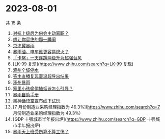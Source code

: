 # 2023-08-01

共 15 条

<!-- BEGIN -->
<!-- 最后更新时间 Tue Aug 01 2023 23:08:57 GMT+0800 (China Standard Time) -->

1. [对抗上级后为何会主动离职？](https://www.zhihu.com/search?q=对抗上级后为何会主动离职？)
1. [想让你留住的那一瞬间](https://www.zhihu.com/search?q=想让你留住的那一瞬间)
1. [京津冀暴雨](https://www.zhihu.com/search?q=京津冀暴雨)
1. [暴雨油、电车谁更容易熄火？](https://www.zhihu.com/search?q=暴雨油、电车谁更容易熄火？)
1. [「卡努」一天连跳两级升为超强台风](https://www.zhihu.com/search?q=「卡努」一天连跳两级升为超强台风)
1. [LK-99 复现](https://www.zhihu.com/search?q=LK-99 复现)
1. [涿州全域停水](https://www.zhihu.com/search?q=涿州全域停水)
1. [答主直播复现室温超导出结果](https://www.zhihu.com/search?q=答主直播复现室温超导出结果)
1. [涿州暴雨](https://www.zhihu.com/search?q=涿州暴雨)
1. [家里小孩偷偷抽烟该怎么引导？](https://www.zhihu.com/search?q=家里小孩偷偷抽烟该怎么引导？)
1. [暴雨自助手册](https://www.zhihu.com/search?q=暴雨自助手册)
1. [黑神话悟空宣布线下试玩](https://www.zhihu.com/search?q=黑神话悟空宣布线下试玩)
1. [7 月份制造业采购经理指数为 49.3%](https://www.zhihu.com/search?q=7
   月份制造业采购经理指数为 49.3%)
1. [GDP 十强城市半年报出炉](https://www.zhihu.com/search?q=GDP
   十强城市半年报出炉)
1. [暴雨天上班受伤算不算工伤？](https://www.zhihu.com/search?q=暴雨天上班受伤算不算工伤？)

<!-- END -->
